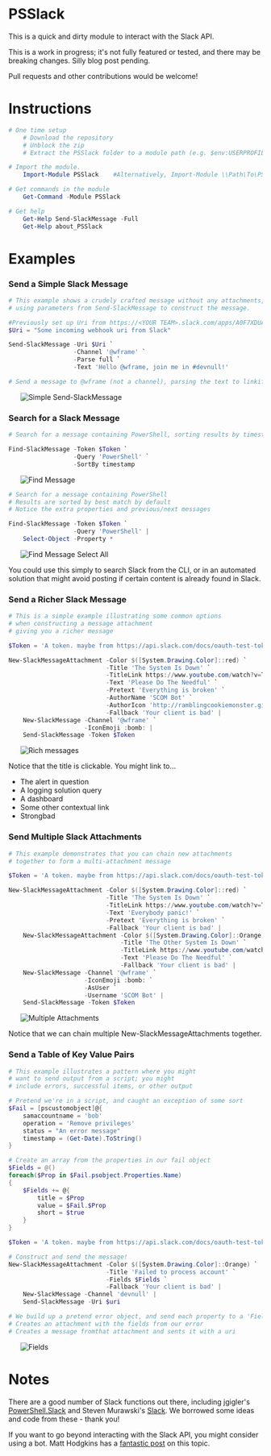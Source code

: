 PSSlack
=============

This is a quick and dirty module to interact with the Slack API.

This is a work in progress; it's not fully featured or tested, and there may be breaking changes.  Silly blog post pending.

Pull requests and other contributions would be welcome!

# Instructions

```powershell
# One time setup
    # Download the repository
    # Unblock the zip
    # Extract the PSSlack folder to a module path (e.g. $env:USERPROFILE\Documents\WindowsPowerShell\Modules\)

# Import the module.
    Import-Module PSSlack    #Alternatively, Import-Module \\Path\To\PSSlack

# Get commands in the module
    Get-Command -Module PSSlack

# Get help
    Get-Help Send-SlackMessage -Full
    Get-Help about_PSSlack
```

# Examples

### Send a Simple Slack Message

```powershell
# This example shows a crudely crafted message without any attachments,
# using parameters from Send-SlackMessage to construct the message.

#Previously set up Uri from https://<YOUR TEAM>.slack.com/apps/A0F7XDUAZ
$Uri = "Some incoming webhook uri from Slack"

Send-SlackMessage -Uri $Uri `
                  -Channel '@wframe' `
                  -Parse full `
                  -Text 'Hello @wframe, join me in #devnull!'

# Send a message to @wframe (not a channel), parsing the text to linkify usernames and channels
```

&nbsp;&nbsp;&nbsp;&nbsp;&nbsp;&nbsp;![Simple Send-SlackMessage](/Media/SimpleMessage.png)

### Search for a Slack Message

```powershell
# Search for a message containing PowerShell, sorting results by timestamp

Find-SlackMessage -Token $Token `
                  -Query 'PowerShell' `
                  -SortBy timestamp
```

&nbsp;&nbsp;&nbsp;&nbsp;&nbsp;&nbsp;![Find Message](/Media/FindMessage.png)

```powershell
# Search for a message containing PowerShell
# Results are sorted by best match by default
# Notice the extra properties and previous/next messages

Find-SlackMessage -Token $Token `
                  -Query 'PowerShell' |
    Select-Object -Property *
```

&nbsp;&nbsp;&nbsp;&nbsp;&nbsp;&nbsp;![Find Message Select All](/Media/FindMessageSelect.png)

You could use this simply to search Slack from the CLI, or in an automated solution that might avoid posting if certain content is already found in Slack.

### Send a Richer Slack Message

```powershell
# This is a simple example illustrating some common options
# when constructing a message attachment
# giving you a richer message

$Token = 'A token. maybe from https://api.slack.com/docs/oauth-test-tokens'

New-SlackMessageAttachment -Color $([System.Drawing.Color]::red) `
                           -Title 'The System Is Down' `
                           -TitleLink https://www.youtube.com/watch?v=TmpRs7xN06Q `
                           -Text 'Please Do The Needful' `
                           -Pretext 'Everything is broken' `
                           -AuthorName 'SCOM Bot' `
                           -AuthorIcon 'http://ramblingcookiemonster.github.io/images/tools/wrench.png' `
                           -Fallback 'Your client is bad' |
    New-SlackMessage -Channel '@wframe' `
                     -IconEmoji :bomb: |
    Send-SlackMessage -Token $Token
```

&nbsp;&nbsp;&nbsp;&nbsp;&nbsp;&nbsp;![Rich messages](/Media/RichMessage.png)

Notice that the title is clickable.  You might link to...

* The alert in question
* A logging solution query
* A dashboard
* Some other contextual link
* Strongbad

### Send Multiple Slack Attachments

```powershell
# This example demonstrates that you can chain new attachments
# together to form a multi-attachment message

$Token = 'A token. maybe from https://api.slack.com/docs/oauth-test-tokens'

New-SlackMessageAttachment -Color $([System.Drawing.Color]::red) `
                           -Title 'The System Is Down' `
                           -TitleLink https://www.youtube.com/watch?v=TmpRs7xN06Q `
                           -Text 'Everybody panic!' `
                           -Pretext 'Everything is broken' `
                           -Fallback 'Your client is bad' |
    New-SlackMessageAttachment -Color $([System.Drawing.Color]::Orange) `
                               -Title 'The Other System Is Down' `
                               -TitleLink https://www.youtube.com/watch?v=TmpRs7xN06Q `
                               -Text 'Please Do The Needful' `
                               -Fallback 'Your client is bad' |
    New-SlackMessage -Channel '@wframe' `
                     -IconEmoji :bomb: `
                     -AsUser `
                     -Username 'SCOM Bot' |
    Send-SlackMessage -Token $Token
```

&nbsp;&nbsp;&nbsp;&nbsp;&nbsp;&nbsp;![Multiple Attachments](/Media/MultiAttachments.png)

Notice that we can chain multiple New-SlackMessageAttachments together.

### Send a Table of Key Value Pairs

```powershell
# This example illustrates a pattern where you might
# want to send output from a script; you might
# include errors, successful items, or other output

# Pretend we're in a script, and caught an exception of some sort
$Fail = [pscustomobject]@{
    samaccountname = 'bob'
    operation = 'Remove privileges'
    status = "An error message"
    timestamp = (Get-Date).ToString()
}

# Create an array from the properties in our fail object
$Fields = @()
foreach($Prop in $Fail.psobject.Properties.Name)
{
    $Fields += @{
        title = $Prop
        value = $Fail.$Prop
        short = $true
    }
}

$Token = 'A token. maybe from https://api.slack.com/docs/oauth-test-tokens'

# Construct and send the message!
New-SlackMessageAttachment -Color $([System.Drawing.Color]::Orange) `
                           -Title 'Failed to process account' `
                           -Fields $Fields `
                           -Fallback 'Your client is bad' |
    New-SlackMessage -Channel 'devnull' |
    Send-SlackMessage -Uri $uri

# We build up a pretend error object, and send each property to a 'Fields' array
# Creates an attachment with the fields from our error
# Creates a message fromthat attachment and sents it with a uri
```

&nbsp;&nbsp;&nbsp;&nbsp;&nbsp;&nbsp;![Fields](/Media/Fields.png)

# Notes

There are a good number of Slack functions out there, including jgigler's [PowerShell.Slack](https://github.com/jgigler/Powershell.Slack) and Steven Murawski's [Slack](https://github.com/smurawski/Slack).  We borrowed some ideas and code from these - thank you!

If you want to go beyond interacting with the Slack API, you might consider using a bot.  Matt Hodgkins has a [fantastic post](https://hodgkins.io/chatops-on-windows-with-hubot-and-powershell) on this topic.